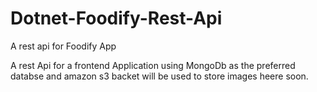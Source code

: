 # Dotnet-Foodify-Rest-Api
A rest api for Foodify App 

A rest Api for a frontend Application using MongoDb as the preferred databse 
and amazon s3 backet will be used to store images heere soon.


